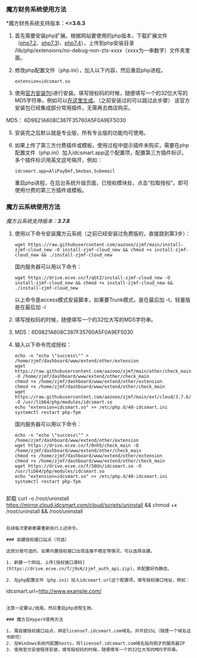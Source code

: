 ### 魔方财务系统使用方法

*魔方财务系统支持版本：**<=3.6.3**

1. 首先需要安装php扩展。根据网站要使用的php版本，下载扩展文件（[php7.2](https://drive.ecve.cn/f/nQCQ/idcsmart.so)、[php7.3](https://drive.ecve.cn/f/DmiE/idcsmart.so))、[php7.4](https://drive.ecve.cn/f/Egcx/idcsmart.so)），上传到php安装目录 /lib/php/extensions/no-debug-non-zts-xxxx（xxxx为一串数字）文件夹里面。

2. 修改php配置文件（php.ini），加入以下内容，然后重启php进程。

   ```
   extension=idcsmart.so
   ```

3. 使用[官方安装包]([https://drive.ecve.cn/f/LxI5/zjmfmangerbetaV3.6.3.zip))进行安装。填写授权码的时候，随便填写一个的32位大写的MD5字符串，例如可以[在这里生成](https://md5jiami.bmcx.com/)。（之前安装过的可以跳过此步骤）
   该官方安装包已经集成部分常用插件，无需再去商店购买。
   
MD5：	6D9821A608C387F35760A5F0A9EF5030

5. 安装完之后默认就是专业版，所有专业版的功能均可使用。

6. 如果上传了第三方付费插件或模板，使用过程中提示插件未购买，需要在php配置文件（php.ini）加入idcsmart.app这个配置项，配置第三方插件标识，多个插件标识用英文逗号隔开，例如：

   ```
   idcsmart.app=AliPayDmf,Smsbao,Subemail
   ```

   重启php进程，在后台系统升级页面，已授权模块处，点击“拉取授权”。即可使用付费的第三方插件或模板。

### 魔方云系统使用方法

*魔方云系统支持版本：**3.7.8***

1. 使用以下命令安装魔方云系统（之前已经安装过免费版的，直接跳到第3步）：

   ```shell
   wget https://raw.githubusercontent.com/aazooo/zjmf/main/install-zjmf-cloud_new -O install-zjmf-cloud_new && chmod +x install-zjmf-cloud_new && ./install-zjmf-cloud_new
   ```

   国内服务器可以用以下命令：

   ```shell
   wget https://drive.ecve.cn/f/qGtZ/install-zjmf-cloud_new -O install-zjmf-cloud_new && chmod +x install-zjmf-cloud_new && ./install-zjmf-cloud_new
   ```

   以上命令是access模式安装脚本，如果要Trunk模式，是在最后加 -t，轻量版是在最后加 -l

2. 填写授权码的时候，随便填写一个的32位大写的MD5字符串。
3. 	MD5：6D9821A608C387F35760A5F0A9EF5030

4. 输入以下命令完成授权：

   ```
   echo -n "echo \"success\"" > /home/zjmf/dashboard/www/extend/other/extension
   wget https://raw.githubusercontent.com/aazooo/zjmf/main/other/check_main -O /home/zjmf/dashboard/www/extend/other/check_main
   chmod +x /home/zjmf/dashboard/www/extend/other/extension
   chmod +x /home/zjmf/dashboard/www/extend/other/check_main
   wget https://raw.githubusercontent.com/aazooo/zjmf/main/ext/cloud/3.7.6/idcsmart.so -O /usr/lib64/php/modules/idcsmart.so
   echo "extension=idcsmart.so" >> /etc/php.d/40-idcsmart.ini
   systemctl restart php-fpm
   ```
   
   国内服务器可以用以下命令：
   
   ```
   echo -n "echo \"success\"" > /home/zjmf/dashboard/www/extend/other/extension
   wget https://drive.ecve.cn/f/Onh5/check_main -O /home/zjmf/dashboard/www/extend/other/check_main
   chmod +x /home/zjmf/dashboard/www/extend/other/extension
   chmod +x /home/zjmf/dashboard/www/extend/other/check_main
   wget https://drive.ecve.cn/f/58Un/idcsmart.so -O /usr/lib64/php/modules/idcsmart.so
   echo "extension=idcsmart.so" >> /etc/php.d/40-idcsmart.ini
   systemctl restart php-fpm
   ```
   
   ```
  卸载 curl -o /root/uninstall https://mirror.cloud.idcsmart.com/cloud/scripts/uninstall && chmod +x /root/uninstall && /root/uninstall
   ```

后续每次更新都要重新执行上述命令。

### 自建授权接口站点（可选）

这部分是可选的，如果内置授权接口出现连接不稳定等情况，可以选择自建。

1. 新建一个网站，上传[授权接口源码](https://drive.ecve.cn/f/j9sK/zjmf_auth_api.zip)，并配置好伪静态。

2. 在php配置文件（php.ini）加入idcsmart.url这个配置项，填写授权接口地址，例如：

   ```
   idcsmart.url=http://www.example.com/
   ```

   注意一定要以/结尾。然后重启php进程生效。

### 魔方云HyperV使用方法

1. 需自建授权接口站点，绑定license7.idcsmart.com域名，并开启SSL（随便一个域名证书即可）
2. 在Windows系统内配置hosts，将license7.idcsmart.com域名指向刚才的服务器IP
3. 使用官方安装程序安装，填写授权码的时候，随便填写一个的32位大写的MD5字符串。
